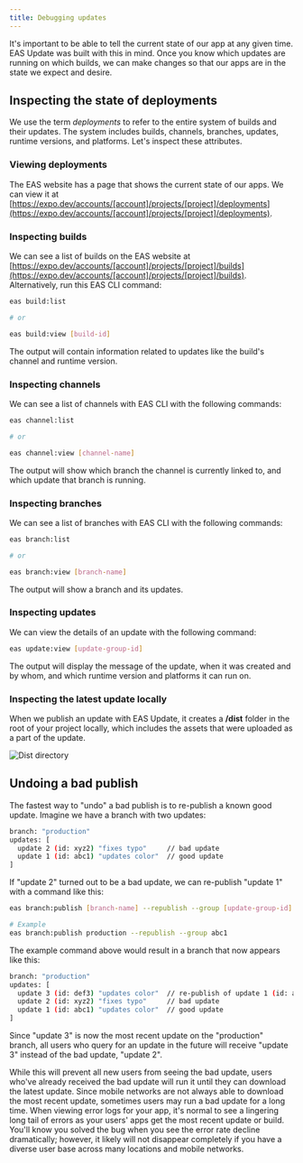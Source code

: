 ```yaml
---
title: Debugging updates
---
```


It's important to be able to tell the current state of our app at any given time. EAS Update was built with this in mind. Once you know which updates are running on which builds, we can make changes so that our apps are in the state we expect and desire.

## Inspecting the state of deployments

We use the term _deployments_ to refer to the entire system of builds and their updates. The system includes builds, channels, branches, updates, runtime versions, and platforms. Let's inspect these attributes.

### Viewing deployments

The EAS website has a page that shows the current state of our apps. We can view it at [https://expo.dev/accounts/[account]/projects/[project]/deployments](https://expo.dev/accounts/[account]/projects/[project]/deployments).

### Inspecting builds

We can see a list of builds on the EAS website at [https://expo.dev/accounts/[account]/projects/[project]/builds](https://expo.dev/accounts/[account]/projects/[project]/builds). Alternatively, run this EAS CLI command:

```bash
eas build:list

# or

eas build:view [build-id]
```

The output will contain information related to updates like the build's channel and runtime version.

### Inspecting channels

We can see a list of channels with EAS CLI with the following commands:

```bash
eas channel:list

# or

eas channel:view [channel-name]
```

The output will show which branch the channel is currently linked to, and which update that branch is running.

### Inspecting branches

We can see a list of branches with EAS CLI with the following commands:

```bash
eas branch:list

# or

eas branch:view [branch-name]
```

The output will show a branch and its updates.

### Inspecting updates

We can view the details of an update with the following command:

```bash
eas update:view [update-group-id]
```

The output will display the message of the update, when it was created and by whom, and which runtime version and platforms it can run on.

### Inspecting the latest update locally

When we publish an update with EAS Update, it creates a **/dist** folder in the root of your project locally, which includes the assets that were uploaded as a part of the update.

![Dist directory](/static/images/eas-update/dist.png)

## Undoing a bad publish

The fastest way to "undo" a bad publish is to re-publish a known good update. Imagine we have a branch with two updates:

```bash
branch: "production"
updates: [
  update 2 (id: xyz2) "fixes typo"     // bad update
  update 1 (id: abc1) "updates color"  // good update
]
```

If "update 2" turned out to be a bad update, we can re-publish "update 1" with a command like this:

```bash
eas branch:publish [branch-name] --republish --group [update-group-id]

# Example
eas branch:publish production --republish --group abc1
```

The example command above would result in a branch that now appears like this:

```bash
branch: "production"
updates: [
  update 3 (id: def3) "updates color"  // re-publish of update 1 (id: abc1)
  update 2 (id: xyz2) "fixes typo"     // bad update
  update 1 (id: abc1) "updates color"  // good update
]
```

Since "update 3" is now the most recent update on the "production" branch, all users who query for an update in the future will receive "update 3" instead of the bad update, "update 2".

While this will prevent all new users from seeing the bad update, users who've already received the bad update will run it until they can download the latest update. Since mobile networks are not always able to download the most recent update, sometimes users may run a bad update for a long time. When viewing error logs for your app, it's normal to see a lingering long tail of errors as your users' apps get the most recent update or build. You'll know you solved the bug when you see the error rate decline dramatically; however, it likely will not disappear completely if you have a diverse user base across many locations and mobile networks.
